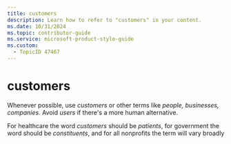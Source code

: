 ```yaml
---
title: customers
description: Learn how to refer to "customers" in your content.
ms.date: 10/31/2024
ms.topic: contributor-guide
ms.service: microsoft-product-style-guide
ms.custom:
  - TopicID 47467
---
```



# customers

Whenever possible, use *customers* or other terms like *people, businesses, companies.* Avoid *users* if there's a more human alternative.

For healthcare the word *customers* should be *patients*, for government the word should be *constituents*, and for all nonprofits the term will vary broadly

